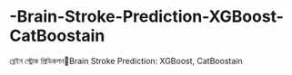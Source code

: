 # -Brain-Stroke-Prediction-XGBoost-CatBoostain
ব্রেইন স্ট্রোক প্রিডিকশন🧠Brain Stroke Prediction: XGBoost, CatBoostain
